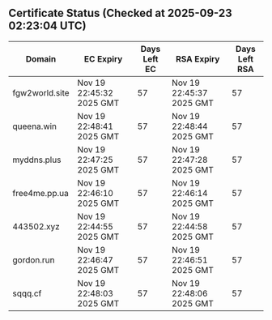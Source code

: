 ## Certificate Status (Checked at 2025-09-23 02:23:04 UTC)
| Domain | EC Expiry | Days Left EC | RSA Expiry | Days Left RSA |
|--------|-----------|-------------|------------|--------------|
| fgw2world.site | Nov 19 22:45:32 2025 GMT | 57 | Nov 19 22:45:37 2025 GMT | 57 |
| queena.win | Nov 19 22:48:41 2025 GMT | 57 | Nov 19 22:48:44 2025 GMT | 57 |
| myddns.plus | Nov 19 22:47:25 2025 GMT | 57 | Nov 19 22:47:28 2025 GMT | 57 |
| free4me.pp.ua | Nov 19 22:46:10 2025 GMT | 57 | Nov 19 22:46:14 2025 GMT | 57 |
| 443502.xyz | Nov 19 22:44:55 2025 GMT | 57 | Nov 19 22:44:58 2025 GMT | 57 |
| gordon.run | Nov 19 22:46:47 2025 GMT | 57 | Nov 19 22:46:51 2025 GMT | 57 |
| sqqq.cf | Nov 19 22:48:03 2025 GMT | 57 | Nov 19 22:48:06 2025 GMT | 57 |
